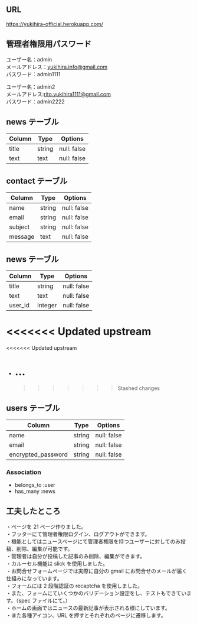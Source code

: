 ## URL

https://yukihira-official.herokuapp.com/

## 管理者権限用パスワード

ユーザー名：admin  
メールアドレス：yukihira.info@gmail.com  
パスワード：admin1111

ユーザー名：admin2  
メールアドレス:rito.yukihira1111@gmail.com  
パスワード：admin2222

## news テーブル

| Column | Type   | Options     |
| ------ | ------ | ----------- |
| title  | string | null: false |
| text   | text   | null: false |

## contact テーブル

| Column  | Type   | Options     |
| ------- | ------ | ----------- |
| name    | string | null: false |
| email   | string | null: false |
| subject | string | null: false |
| message | text   | null: false |

## news テーブル

| Column  | Type    | Options     |
| ------- | ------- | ----------- |
| title   | string  | null: false |
| text    | text    | null: false |
| user_id | integer | null: false |

# <<<<<<< Updated upstream

<<<<<<< Updated upstream

- # ...
  > > > > > > > Stashed changes

## users テーブル

| Column             | Type   | Options     |
| ------------------ | ------ | ----------- |
| name               | string | null: false |
| email              | string | null: false |
| encrypted_password | string | null: false |

### Association

- belongs_to :user
- has_many :news

## 工夫したところ

・ページを 21 ページ作りました。  
・フッターにて管理者権限ログイン、ログアウトができます。  
・機能としてはニュースページにて管理者権限を持つユーザーに対してのみ投稿、削除、編集が可能です。  
・管理者は自分が投稿した記事のみ削除、編集ができます。  
・カルーセル機能は slick を使用しました。  
・お問合せフォームページでは実際に自分の gmail にお問合せのメールが届く仕組みになっています。  
・フォームには 2 段階認証の recaptcha を使用しました。  
・また、フォームにていくつかのバリデーション設定をし、テストもできています。（spec ファイルにて。）  
・ホームの画面ではニュースの最新記事が表示される様にしています。  
・また各種アイコン、URL を押すとそれぞれのページに遷移します。
